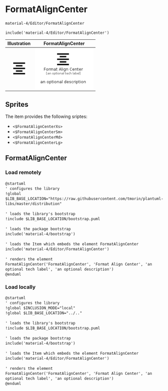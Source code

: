 # FormatAlignCenter


```text
material-4/Editor/FormatAlignCenter
```

```text
include('material-4/Editor/FormatAlignCenter')
```



| Illustration | FormatAlignCenter |
| :---: | :---: |
| ![illustration for Illustration](../../material-4/Editor/FormatAlignCenter.png) | ![illustration for FormatAlignCenter](../../material-4/Editor/FormatAlignCenter.Local.png) |



## Sprites
The item provides the following sriptes:

- `<$FormatAlignCenterXs>`
- `<$FormatAlignCenterSm>`
- `<$FormatAlignCenterMd>`
- `<$FormatAlignCenterLg>`





## FormatAlignCenter

### Load remotely
```plantuml
@startuml
' configures the library
!global $LIB_BASE_LOCATION="https://raw.githubusercontent.com/tmorin/plantuml-libs/master/distribution"

' loads the library's bootstrap
!include $LIB_BASE_LOCATION/bootstrap.puml

' loads the package bootstrap
include('material-4/bootstrap')

' loads the Item which embeds the element FormatAlignCenter
include('material-4/Editor/FormatAlignCenter')

' renders the element
FormatAlignCenter('FormatAlignCenter', 'Format Align Center', 'an optional tech label', 'an optional description')
@enduml
```

### Load locally
```plantuml
@startuml
' configures the library
!global $INCLUSION_MODE="local"
!global $LIB_BASE_LOCATION="../.."

' loads the library's bootstrap
!include $LIB_BASE_LOCATION/bootstrap.puml

' loads the package bootstrap
include('material-4/bootstrap')

' loads the Item which embeds the element FormatAlignCenter
include('material-4/Editor/FormatAlignCenter')

' renders the element
FormatAlignCenter('FormatAlignCenter', 'Format Align Center', 'an optional tech label', 'an optional description')
@enduml
```

